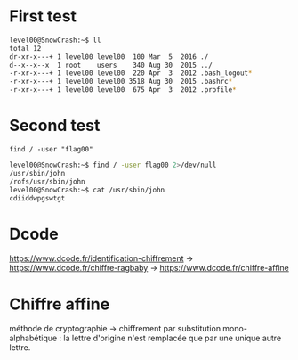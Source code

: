 # First test

```bash
level00@SnowCrash:~$ ll
total 12
dr-xr-x---+ 1 level00 level00  100 Mar  5  2016 ./
d--x--x--x  1 root    users    340 Aug 30  2015 ../
-r-xr-x---+ 1 level00 level00  220 Apr  3  2012 .bash_logout*
-r-xr-x---+ 1 level00 level00 3518 Aug 30  2015 .bashrc*
-r-xr-x---+ 1 level00 level00  675 Apr  3  2012 .profile*
```

# Second test

`find / -user "flag00"`

```bash
level00@SnowCrash:~$ find / -user flag00 2>/dev/null
/usr/sbin/john
/rofs/usr/sbin/john
level00@SnowCrash:~$ cat /usr/sbin/john
cdiiddwpgswtgt
```

# Dcode

https://www.dcode.fr/identification-chiffrement
-> https://www.dcode.fr/chiffre-ragbaby
-> https://www.dcode.fr/chiffre-affine

# Chiffre affine

méthode de cryptographie -> chiffrement par substitution mono-alphabétique : la lettre d'origine n'est remplacée que par une unique autre lettre.